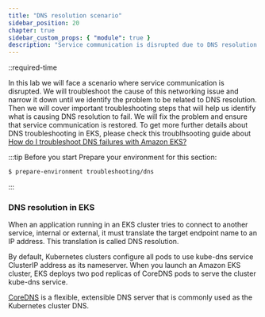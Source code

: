 ```yaml
---
title: "DNS resolution scenario"
sidebar_position: 20
chapter: true
sidebar_custom_props: { "module": true }
description: "Service communication is disrupted due to DNS resolution issues."
---
```


::required-time

In this lab we will face a scenario where service communication is disrupted. We will troubleshoot the cause of this networking issue and narrow it down until we identify the problem to be related to DNS resolution. Then we will cover important troubleshooting steps that will help us identify what is causing DNS resolution to fail. We will fix the problem and ensure that service communication is restored. To get more further details about DNS troubleshooting in EKS, please check this troublhsooting guide about [How do I troubleshoot DNS failures with Amazon EKS?](https://repost.aws/knowledge-center/eks-dns-failure)

:::tip Before you start
Prepare your environment for this section:

```bash timeout=600 wait=5
$ prepare-environment troubleshooting/dns
```

:::

### DNS resolution in EKS

When an application running in an EKS cluster tries to connect to another service, internal or external, it must translate the target endpoint name to an IP address. This translation is called DNS resolution.

By default, Kubernetes clusters configure all pods to use kube-dns service ClusterIP address as its nameserver. When you launch an Amazon EKS cluster, EKS deploys two pod replicas of CoreDNS pods to serve the cluster kube-dns service.

[CoreDNS](https://coredns.io/) is a flexible, extensible DNS server that is commonly used as the Kubernetes cluster DNS.

